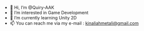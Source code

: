 - 👋 Hi, I’m @Quiry-AAK
- 👀 I’m interested in Game Development
- 🌱 I’m currently learning Unity 2D
- 📫 You can reach me via my e-mail : kinaliahmetali@gmail.com

<!---
Quiry-AAK/Quiry-AAK is a ✨ special ✨ repository because its `README.md` (this file) appears on your GitHub profile.
You can click the Preview link to take a look at your changes.
--->
